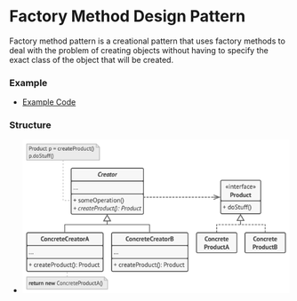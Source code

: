 # Factory Method Design Pattern
Factory method pattern is a creational pattern that uses factory methods to deal with the problem of creating objects without having to specify the exact class of the object that will be created.

### Example
 - [Example Code](./main.ts)

### Structure
- ![structure diagram](./structure.png)

